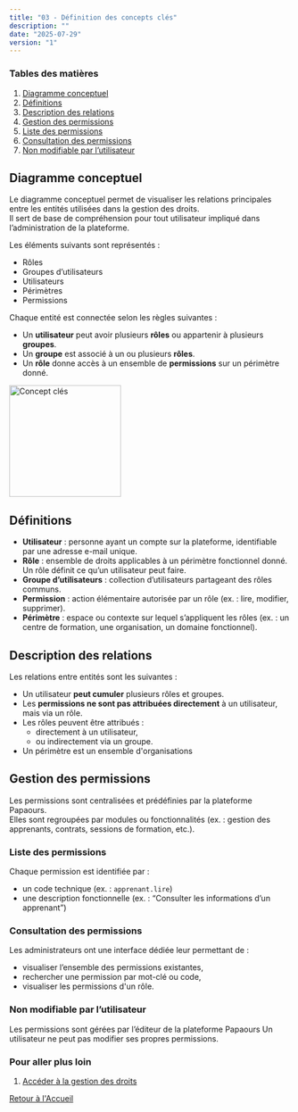```yaml
---
title: "03 - Définition des concepts clés"
description: ""
date: "2025-07-29"
version: "1"
---
```

### Tables des matières

1. [Diagramme conceptuel](#diagramme-conceptuel)  
2. [Définitions](#définitions)  
3. [Description des relations](#description-des-relations)  
4. [Gestion des permissions](#gestion-des-permissions)  
5. [Liste des permissions](#liste-des-permissions)  
6. [Consultation des permissions](#consultation-des-permissions)  
7. [Non modifiable par l’utilisateur](#non-modifiable-par-lutilisateur)


## Diagramme conceptuel

Le diagramme conceptuel permet de visualiser les relations principales entre les entités utilisées dans la gestion des droits.  
Il sert de base de compréhension pour tout utilisateur impliqué dans l’administration de la plateforme.

Les éléments suivants sont représentés :
- Rôles
- Groupes d’utilisateurs
- Utilisateurs
- Périmètres
- Permissions

Chaque entité est connectée selon les règles suivantes :
- Un **utilisateur** peut avoir plusieurs **rôles** ou appartenir à plusieurs **groupes**.
- Un **groupe** est associé à un ou plusieurs **rôles**.
- Un **rôle** donne accès à un ensemble de **permissions** sur un périmètre donné.

<img src="https://papaours.s3.fr-par.scw.cloud/documentations/tutoriel/gestion-des-droits/diagramme-concept.png" alt="Concept clés" height="200" />


## Définitions

- **Utilisateur** : personne ayant un compte sur la plateforme, identifiable par une adresse e-mail unique.
- **Rôle** : ensemble de droits applicables à un périmètre fonctionnel donné. Un rôle définit ce qu’un utilisateur peut faire.
- **Groupe d’utilisateurs** : collection d’utilisateurs partageant des rôles communs.
- **Permission** : action élémentaire autorisée par un rôle (ex. : lire, modifier, supprimer).
- **Périmètre** : espace ou contexte sur lequel s’appliquent les rôles (ex. : un centre de formation, une organisation, un domaine fonctionnel).

## Description des relations

Les relations entre entités sont les suivantes :
- Un utilisateur **peut cumuler** plusieurs rôles et groupes.
- Les **permissions ne sont pas attribuées directement** à un utilisateur, mais via un rôle.
- Les rôles peuvent être attribués :
  - directement à un utilisateur,
  - ou indirectement via un groupe.
- Un périmètre est un ensemble d'organisations

## Gestion des permissions

Les permissions sont centralisées et prédéfinies par la plateforme Papaours.  
Elles sont regroupées par modules ou fonctionnalités (ex. : gestion des apprenants, contrats, sessions de formation, etc.).

### Liste des permissions

Chaque permission est identifiée par :
- un code technique (ex. : `apprenant.lire`)
- une description fonctionnelle (ex. : “Consulter les informations d’un apprenant”)

### Consultation des permissions

Les administrateurs ont une interface dédiée leur permettant de :
- visualiser l’ensemble des permissions existantes,
- rechercher une permission par mot-clé ou code,
- visualiser les permissions d'un rôle.

### Non modifiable par l’utilisateur

Les permissions sont gérées par l’éditeur de la plateforme Papaours
Un utilisateur ne peut pas modifier ses propres permissions.


### Pour aller plus loin
1. [Accéder à la gestion des droits](04-acceder-gestion-droits)
   
[Retour à l'Accueil](../accueil)
